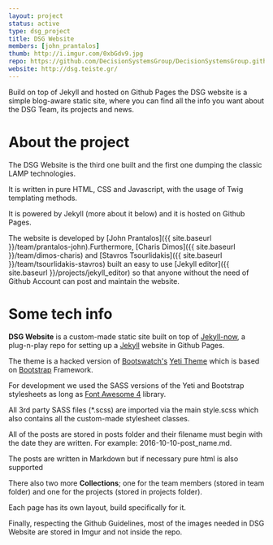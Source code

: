 ```yaml
---
layout: project
status: active
type: dsg_project
title: DSG Website
members: [john_prantalos]
thumb: http://i.imgur.com/0xbGdv9.jpg
repo: https://github.com/DecisionSystemsGroup/DecisionSystemsGroup.github.io
website: http://dsg.teiste.gr/
---
```

Build on top of Jekyll and hosted on Github Pages the DSG website is a simple
blog-aware static site, where you can find all the info you want about the
DSG Team, its projects and news.

# About the project
The DSG Website is the third one built and the first one dumping the classic
LAMP technologies.

It is written in pure HTML, CSS and Javascript, with the usage of Twig
templating methods.

It is powered by Jekyll (more about it below) and it is hosted on Github Pages.

The website is developed by
[John Prantalos]({{ site.baseurl }}/team/prantalos-john).Furthermore,
[Charis Dimos]({{ site.baseurl }}/team/dimos-charis) and
[Stavros Tsourlidakis]({{ site.baseurl }}/team/tsourlidakis-stavros) built an
easy to use [Jekyll editor]({{ site.baseurl }}/projects/jekyll_editor) so that
anyone without the need of Github Account can post and maintain the website.

# Some tech info
**DSG Website** is a custom-made static site built on top of
[Jekyll-now](http://www.jekyllnow.com), a plug-n-play repo for setting up a
[Jekyll](https://github.com/jekyll/jekyll) website in Github Pages.

The theme is a hacked version of [Bootswatch's](http://bootswatch.com/)
[Yeti Theme](http://bootswatch.com/yeti/) which is based on
[Bootstrap](http://getbootstrap.com) Framework.

For development we used the SASS versions of the Yeti and Bootstrap stylesheets
as long as [Font Awesome 4](http://fontawesome.io/) library.

All 3rd party SASS files (\*.scss) are imported via the main style.scss which
also contains all the custom-made stylesheet classes.

All of the posts are stored in posts folder and their filename must begin
with the date they are written. For example: 2016-10-10-post_name.md.

The posts are written in Markdown but if necessary pure html is also supported

There also two more **Collections**; one for the team members (stored in team
folder) and one for the projects (stored in projects folder).

Each page has its own layout, build specifically for it.

Finally, respecting the Github Guidelines, most of the images needed in DSG
Website are stored in Imgur and not inside the repo.
